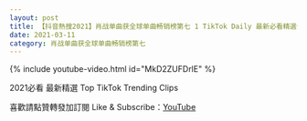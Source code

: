 ```yaml
---
layout: post
title: 【抖音熱搜2021】肖战单曲获全球单曲畅销榜第七 1 TikTok Daily 最新必看精選合集2021 03 11
date: 2021-03-11
category: 肖战单曲获全球单曲畅销榜第七
---
```


{% include youtube-video.html id="MkD2ZUFDrlE" %}

2021必看 最新精選 Top TikTok Trending Clips

喜歡請點贊轉發加訂閱 Like & Subscribe：[YouTube](https://www.youtube.com/channel/UCAoR7VcanIPd04uEq_GIylA/videos)


